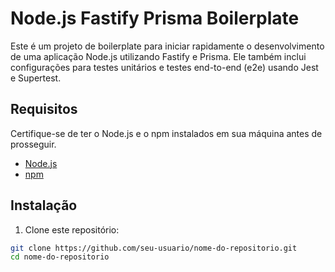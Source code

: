 # Node.js Fastify Prisma Boilerplate

Este é um projeto de boilerplate para iniciar rapidamente o desenvolvimento de uma aplicação Node.js utilizando Fastify e Prisma. Ele também inclui configurações para testes unitários e testes end-to-end (e2e) usando Jest e Supertest.

## Requisitos

Certifique-se de ter o Node.js e o npm instalados em sua máquina antes de prosseguir.

- [Node.js](https://nodejs.org/)
- [npm](https://www.npmjs.com/)

## Instalação

1. Clone este repositório:

```bash
git clone https://github.com/seu-usuario/nome-do-repositorio.git
cd nome-do-repositorio
